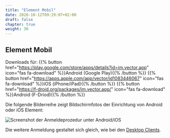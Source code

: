 ```yaml
---
title: "Element Mobil"
date: 2020-10-12T09:29:07+02:00
draft: false
chapter: true
weight: 30
---
```


## Element Mobil

Downloads für: {{% button href="https://play.google.com/store/apps/details?id=im.vector.app" icon="fas fa-download" %}}Android (Google Play){{% /button %}} {{% button href="https://apps.apple.com/app/vector/id1083446067" icon="fas fa-download" %}}iOS (iPhone/iPad){{% /button %}} {{% button href="https://f-droid.org/packages/im.vector.app/" icon="fas fa-download" %}}Android (F-Driod){{% /button %}}

Die folgende Bilderreihe zeigt Bildschirmfotos der Einrichtung von Android oder iOS Element:

![Screenshot der Anmeldeprozedur unter Android/iOS](/images/15_Android1_de.png)

Die weitere Anmeldung gestaltet sich gleich, wie bei den [Desktop Clients](#desktop-app).